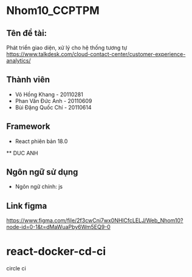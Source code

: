 # Nhom10_CCPTPM
## Tên đề tài:
Phát triển giao diện, xử lý cho hệ thống tương tự https://www.talkdesk.com/cloud-contact-center/customer-experience-analytics/ 

## Thành viên
* Võ Hồng Khang - 20110281
* Phan Văn Đức Anh - 20110609
* Bùi Đặng Quốc Chí - 20110614

## Framework
* React phiên bản 18.0

** DUC ANH

## Ngôn ngữ sử dụng
* Ngôn ngữ chính: js



## Link figma
https://www.figma.com/file/2f3cwCnj7wx0NHlCfcLELJ/Web_Nhom10?node-id=0-1&t=dMaWuaPby6Wm5EQ9-0
# react-docker-cd-ci
circle ci

